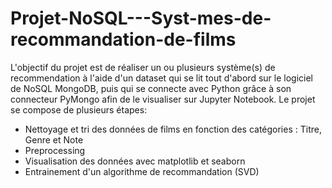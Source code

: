 # Projet-NoSQL---Syst-mes-de-recommandation-de-films


L'objectif du projet est de réaliser un ou plusieurs système(s) de recommendation à l'aide d'un dataset qui se lit tout d'abord sur le logiciel de NoSQL MongoDB, puis qui se connecte avec Python grâce à son connecteur PyMongo afin de le visualiser sur Jupyter Notebook. Le projet se compose de plusieurs étapes:


- Nettoyage et tri des données de films en fonction des catégories : Titre, Genre et Note
- Preprocessing
- Visualisation des données avec matplotlib et seaborn
- Entrainement d'un algorithme de recommandation (SVD)
